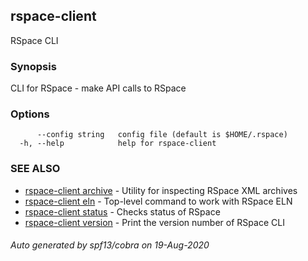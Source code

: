 ## rspace-client

RSpace CLI

### Synopsis

CLI for RSpace - make API calls to RSpace 

### Options

```
      --config string   config file (default is $HOME/.rspace)
  -h, --help            help for rspace-client
```

### SEE ALSO

* [rspace-client archive](rspace-client_archive.md)	 - Utility for inspecting RSpace XML archives
* [rspace-client eln](rspace-client_eln.md)	 - Top-level command to work with RSpace ELN
* [rspace-client status](rspace-client_status.md)	 - Checks status of RSpace
* [rspace-client version](rspace-client_version.md)	 - Print the version number of RSpace CLI

###### Auto generated by spf13/cobra on 19-Aug-2020
